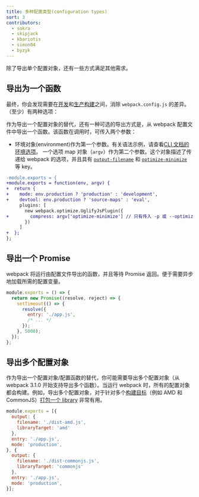 ```yaml
---
title: 多种配置类型(configuration types)
sort: 3
contributors:
  - sokra
  - skipjack
  - kbariotis
  - simon04
  - byzyk
---
```


除了导出单个配置对象，还有一些方式满足其他需求。


## 导出为一个函数

最终，你会发现需要在[开发](/guides/development)和[生产构建](/guides/production)之间，消除 `webpack.config.js` 的差异。（至少）有两种选项：

作为导出一个配置对象的替代，还有一种可选的导出方式是，从 webpack 配置文件中导出一个函数。该函数在调用时，可传入两个参数：

* 环境对象(environment)作为第一个参数。有关语法示例，请查看[CLI 文档的环境选项](/api/cli#environment-options)。
一个选项 map 对象（`argv`）作为第二个参数。这个对象描述了传递给 webpack 的选项，并且具有 [`output-filename`](/api/cli/#output-options) 和 [`optimize-minimize`](/api/cli/#optimize-options) 等 key。

```diff
-module.exports = {
+module.exports = function(env, argv) {
+  return {
+    mode: env.production ? 'production' : 'development',
+    devtool: env.production ? 'source-maps' : 'eval',
     plugins: [
       new webpack.optimize.UglifyJsPlugin({
+        compress: argv['optimize-minimize'] // 只有传入 -p 或 --optimize-minimize
       })
     ]
+  };
};
```


## 导出一个 Promise

webpack 将运行由配置文件导出的函数，并且等待 Promise 返回。便于需要异步地加载所需的配置变量。

```js
module.exports = () => {
  return new Promise((resolve, reject) => {
    setTimeout(() => {
      resolve({
        entry: './app.js',
        /* ... */
      });
    }, 5000);
  });
};
```


## 导出多个配置对象

作为导出一个配置对象/配置函数的替代，你可能需要导出多个配置对象（从 webpack 3.1.0 开始支持导出多个函数）。当运行 webpack 时，所有的配置对象都会构建。例如，导出多个配置对象，对于针对多个[构建目标](/configuration/output#output-librarytarget)（例如 AMD 和 CommonJS）[打包一个 library](/guides/author-libraries) 非常有用。

```js
module.exports = [{
  output: {
    filename: './dist-amd.js',
    libraryTarget: 'amd'
  },
  entry: './app.js',
  mode: 'production',
}, {
  output: {
    filename: './dist-commonjs.js',
    libraryTarget: 'commonjs'
  },
  entry: './app.js',
  mode: 'production',
}];
```
